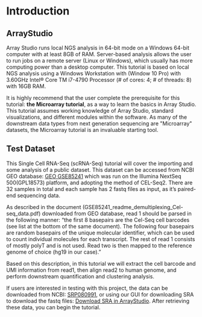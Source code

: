 # Introduction

## ArrayStudio

Array Studio runs local NGS analysis in 64-bit mode on a Windows 64-bit computer with at least 8GB of RAM. Server-based analysis allows the user to run jobs on a remote server (Linux or Windows), which usually has more computing power than a desktop computer.
This tutorial is based on local NGS analysis using a Windows Workstation with (Window 10 Pro) with 3.60GHz Intel® Core TM i7-4790 Processor (# of cores: 4; # of threads: 8) with 16GB RAM.

It is highly recommend that the user complete the prerequisite for this tutorial:
**the Microarray tutorial**, as a way to learn the basics in Array Studio. This tutorial assumes working knowledge of Array Studio, standard visualizations, and different modules within the software. As many of the downstream data types from next generation sequencing are "Microarray" datasets, the Microarray tutorial is an invaluable starting tool.

## Test Dataset

This Single Cell RNA-Seq (scRNA-Seq) tutorial will cover the importing and some analysis of a public dataset. This dataset can be accessed from NCBI GEO database: [GEO GSE85241](https://www.ncbi.nlm.nih.gov/geo/query/acc.cgi?acc=GSE85241) which was run on the Illumina NextSeq 500(GPL18573) platform, and adopting the method of CEL-Seq2. There are 32 samples in total and each sample has 2 fastq files as input, as it’s paired-end sequencing data.

As described in the document (GSE85241_readme_demultiplexing_Cel-seq_data.pdf) downloaded from GEO database, read 1 should be parsed in the following manner: “the first 8 basepairs are the Cel-Seq cell barcodes (see list at the bottom of the same document). The following four basepairs are random basepairs of the unique molecular identifier, which can be used to count individual molecules for each transcript. The rest of read 1 consists of mostly polyT and is not used. Read two is then mapped to the reference genome of choice (hg19 in our case).”

Based on this description, in this tutorial we will extract the cell barcode and UMI information from read1, then align read2 to human genome, and perform downstream quantification and clustering analysis.

If users are interested in testing with this project, the data can be downloaded from NCBI: [SRP080991](https://trace.ncbi.nlm.nih.gov/Traces/study/?acc=SRP080991), or using our GUI for downloading SRA to download the fastq files: [Download SRA in ArrayStudio](http://www.arrayserver.com/wiki/index.php?title=DownloadSRAData.pdf).
After retrieving these data, you can begin the tutorial.
